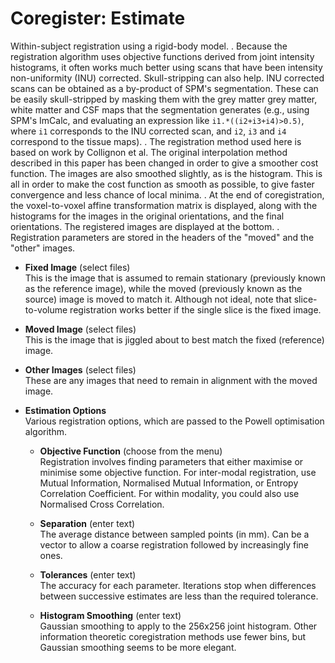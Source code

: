 # Coregister: Estimate  
Within-subject registration using a rigid-body model.
.
Because the registration algorithm uses objective functions derived from joint intensity histograms, it often works much better using scans that have been intensity non-uniformity (INU) corrected. Skull-stripping can also help.  INU corrected scans can be obtained as a by-product of SPM's segmentation. These can be easily skull-stripped by masking them with the grey matter grey matter, white matter and CSF maps that the segmentation generates (e.g., using SPM's ImCalc, and evaluating an expression like ``i1.*((i2+i3+i4)>0.5)``, where ``i1`` corresponds to the INU corrected scan, and ``i2``, ``i3`` and ``i4`` correspond to the tissue maps).
.
The registration method used here is based on work by Collignon et al. The original interpolation method described in this paper has been changed in order to give a smoother cost function.  The images are also smoothed slightly, as is the histogram.  This is all in order to make the cost function as smooth as possible, to give faster convergence and less chance of local minima.
.
At the end of coregistration, the voxel-to-voxel affine transformation matrix is displayed, along with the histograms for the images in the original orientations, and the final orientations.  The registered images are displayed at the bottom.
.
Registration parameters are stored in the headers of the "moved" and the "other" images.

* **Fixed Image** (select files)  
This is the image that is assumed to remain stationary (previously known as the reference image), while the moved (previously known as the source) image is moved to match it. Although not ideal, note that slice-to-volume registration works better if the single slice is the fixed image.

* **Moved Image** (select files)  
This is the image that is jiggled about to best match the fixed (reference) image.

* **Other Images** (select files)  
These are any images that need to remain in alignment with the moved image.

* **Estimation Options**   
Various registration options, which are passed to the Powell optimisation algorithm.

    * **Objective Function** (choose from the menu)  
    Registration involves finding parameters that either maximise or minimise some objective function. For inter-modal registration, use Mutual Information, Normalised Mutual Information, or Entropy Correlation Coefficient. For within modality, you could also use Normalised Cross Correlation.

    * **Separation** (enter text)  
    The average distance between sampled points (in mm). Can be a vector to allow a coarse registration followed by increasingly fine ones.

    * **Tolerances** (enter text)  
    The accuracy for each parameter.  Iterations stop when differences between successive estimates are less than the required tolerance.

    * **Histogram Smoothing** (enter text)  
    Gaussian smoothing to apply to the 256x256 joint histogram. Other information theoretic coregistration methods use fewer bins, but Gaussian smoothing seems to be more elegant.
